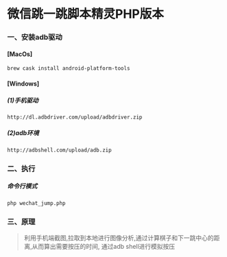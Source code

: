 # 微信跳一跳脚本精灵PHP版本

### 一、安装adb驱动
#### [MacOs]
`brew cask install android-platform-tools`

#### [Windows]
##### (1)手机驱动
`http://dl.adbdriver.com/upload/adbdriver.zip`
##### (2)adb环境
`http://adbshell.com/upload/adb.zip`

### 二、执行
##### 命令行模式
`php wechat_jump.php`

### 三、原理
>利用手机端截图,拉取到本地进行图像分析,通过计算棋子和下一跳中心的距离,从而算出需要按压的时间,
通过adb shell进行模拟按压
